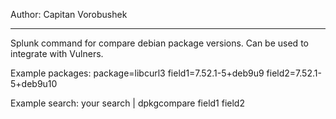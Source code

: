 Author: Capitan Vorobushek
********************
Splunk command for compare debian package versions. Can be used to integrate with Vulners.

Example packages: 
package=libcurl3	field1=7.52.1-5+deb9u9	field2=7.52.1-5+deb9u10

Example search: your search | dpkgcompare field1 field2










